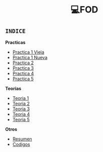 <h1 align="center"> 💻FOD </h1>

## ```INDICE```

**Practicas**
  - [Practica 1 Vieja](/Documentos/Practica1.md)
  - [Practica 1 Nueva](/Documentos/Practica1Nueva.md)
  - [Practica 2](/Documentos/Practica2.md)
  - [Practica 3](/Documentos/Practica3.md)
  - [Practica 4](/Documentos/Practica4.md)
  - [Practica 5](/Documentos/Practica5.md)

**Teorias**
- [Teoria 1](/Documentos/Teoria1.md)
- [Teoria 2](/Documentos/Teoria2.md)
- [Teoria 3](/Documentos/Teoria3.md)
- [Teoria 4](/Documentos/Teoria4.md)
- [Teoria 5](/Documentos/Teoria5.md)

**Otros**
- [Resumen](/Documentos/Teoria.md)
- [Codigos](/Documentos/Codigos.md)
